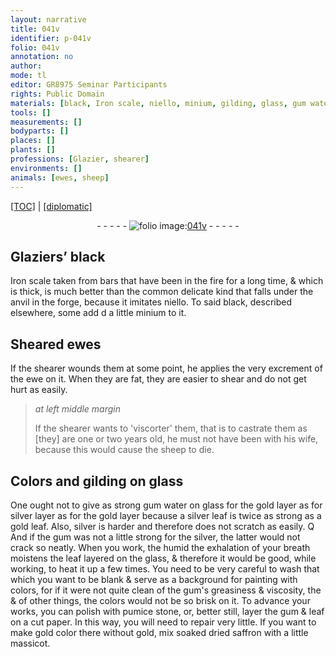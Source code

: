 ```yaml
---
layout: narrative
title: 041v
identifier: p-041v
folio: 041v
annotation: no
author:
mode: tl
editor: GR8975 Seminar Participants
rights: Public Domain
materials: [black, Iron scale, niello, minium, gilding, glass, gum water, gold, silver, gum, breath, pumice stone, paper, saffron, massicot]
tools: []
measurements: []
bodyparts: []
places: []
plants: []
professions: [Glazier, shearer]
environments: []
animals: [ewes, sheep]
---
```


<p><a href="{{ site.baseurl }}/translation/">[TOC]</a> | <a href="{{ site.baseurl }}/_texts/p-041v_tc.md/">[diplomatic]</a></p><div class="folio" align="center">- - - - - <a href="http://gallica.bnf.fr/ark:/12148/btv1b10500001g/f88.image" target="_blank"><img src="https://cu-mkp.github.io/2017-workshop-edition/assets/photo-icon.png" alt="folio image: " style="display:inline-block; margin-bottom:-3px;"/>041v</a> - - - - - </div>  
  

## <span class="pro">Glazier</span>s’ <span class="m">black</span>

 
<span class="m">Iron scale</span> taken from bars that have been in the fire for a long time, & which is thick, is much better than the common delicate kind that falls under the anvil in the forge, because it imitates <span class="m">niello</span>. To said <span class="m">black</span>, described elsewhere, some add <span class="del">d</span> a little <span class="m">minium</span> to it. 
 
 
  

## Sheared <span class="al">ewes</span>

 
If the <span class="pro">shearer</span> wounds them at some point, he applies the very excrement of the ewe on it. When they are fat, they are easier to shear and do not get hurt as easily. 
 
> *at left middle margin*
> 
> 
>   If the <span class="pro">shearer</span> wants to 'viscorter' them, that is to castrate them as [they] are one or two years old, he must not have been with his wife, because this would cause the <span class="al">sheep</span> to die. 
 
 
  

## Colors and <span class="m">gilding</span> on <span class="m">glass</span>

 
One ought not to give as strong <span class="m">gum water</span> on <span class="m">glass</span> for the <span class="del"><span class="m">gold</span> layer as for</span> <span class="m">silver</span> layer as for the <span class="m">gold</span> layer because a <span class="m">silver</span> leaf is twice as strong as a <span class="m">gold</span> leaf. Also, <span class="m">silver</span> is harder and therefore does not scratch as easily. <span class="del">Q</span> And if the <span class="m">gum</span> was not a little strong for the <span class="m">silver</span>, the latter would not crack so neatly. When you work, <span class="del">the humid</span> the exhalation of your <span class="m">breath</span> moistens the leaf layered on the <span class="m">glass</span>, & therefore it would be good, while working, to heat it up a few times. You need to be very careful to wash that which you want to be blank & serve as a background for painting with colors, for if it were not quite clean of the <span class="m">gum</span>'s greasiness & viscosity, <span class="del">the</span> & of other things, the colors would not be so brisk on it. To advance your works, you can polish with <span class="m">pumice stone</span>, or, better still, layer the <span class="m">gum</span> & leaf on a cut <span class="m">paper</span>. In this way, you will need to repair very little. If you want to make <span class="m">gold</span> color there without <span class="m">gold</span>, mix soaked dried <span class="m">saffron</span> with a little <span class="m">massicot</span>. 
 
